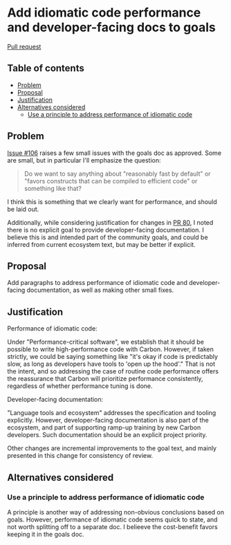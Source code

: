 # Add idiomatic code performance and developer-facing docs to goals

<!--
Part of the Carbon Language project, under the Apache License v2.0 with LLVM
Exceptions. See /LICENSE for license information.
SPDX-License-Identifier: Apache-2.0 WITH LLVM-exception
-->

[Pull request](https://github.com/carbon-language/carbon-lang/pull/120)

## Table of contents

<!-- toc -->

- [Problem](#problem)
- [Proposal](#proposal)
- [Justification](#justification)
- [Alternatives considered](#alternatives-considered)
  - [Use a principle to address performance of idiomatic code](#use-a-principle-to-address-performance-of-idiomatic-code)

<!-- tocstop -->

## Problem

[Issue #106](https://github.com/carbon-language/carbon-lang/issues/106) raises a
few small issues with the goals doc as approved. Some are small, but in
particular I'll emphasize the question:

> Do we want to say anything about "reasonably fast by default" or "favors
> constructs that can be compiled to efficient code" or something like that?

I think this is something that we clearly want for performance, and should be
laid out.

Additionally, while considering justification for changes in
[PR 80](https://github.com/carbon-language/carbon-lang/pull/80), I noted there
is no explicit goal to provide developer-facing documentation. I believe this is
and intended part of the community goals, and could be inferred from current
ecosystem text, but may be better if explicit.

## Proposal

Add paragraphs to address performance of idiomatic code and developer-facing
documentation, as well as making other small fixes.

## Justification

Performance of idiomatic code:

Under "Performance-critical software", we establish that it should be possible
to write high-performance code with Carbon. However, if taken strictly, we could
be saying something like "it's okay if code is predictably slow, as long as
developers have tools to 'open up the hood'." That is not the intent, and so
addressing the case of routine code performance offers the reassurance that
Carbon will prioritize performance consistently, regardless of whether
performance tuning is done.

Developer-facing documentation:

"Language tools and ecosystem" addresses the specification and tooling
explicitly. However, developer-facing documentation is also part of the
ecosystem, and part of supporting ramp-up training by new Carbon developers.
Such documentation should be an explicit project priority.

Other changes are incremental improvements to the goal text, and mainly
presented in this change for consistency of review.

## Alternatives considered

### Use a principle to address performance of idiomatic code

A principle is another way of addressing non-obvious conclusions based on goals.
However, performance of idiomatic code seems quick to state, and not worth
splitting off to a separate doc. I belieeve the cost-benefit favors keeping it
in the goals doc.
